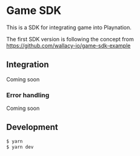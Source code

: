 # Game SDK

This is a SDK for integrating game into Playnation.

The first SDK version is following the concept from https://github.com/wallacy-io/game-sdk-example

## Integration

Coming soon

### Error handling

Coming soon

## Development

```sh
$ yarn
$ yarn dev
```
